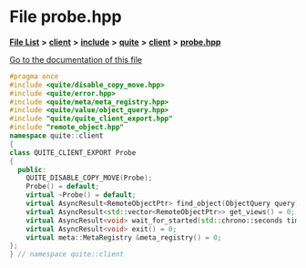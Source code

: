 

# File probe.hpp

[**File List**](files.md) **>** [**client**](dir_66fcfc6cbdc0959ca004c79e577b2983.md) **>** [**include**](dir_69eac062172cc3dd38536daddef8f6c7.md) **>** [**quite**](dir_4b2f86ac1ca33b50681e1a9febdc0774.md) **>** [**client**](dir_7d6276c65eb2c4014d2f0c2cacdec3f0.md) **>** [**probe.hpp**](client_2include_2quite_2client_2probe_8hpp.md)

[Go to the documentation of this file](client_2include_2quite_2client_2probe_8hpp.md)


```C++
#pragma once
#include <quite/disable_copy_move.hpp>
#include <quite/error.hpp>
#include <quite/meta/meta_registry.hpp>
#include <quite/value/object_query.hpp>
#include "quite/quite_client_export.hpp"
#include "remote_object.hpp"
namespace quite::client
{
class QUITE_CLIENT_EXPORT Probe
{
  public:
    QUITE_DISABLE_COPY_MOVE(Probe);
    Probe() = default;
    virtual ~Probe() = default;
    virtual AsyncResult<RemoteObjectPtr> find_object(ObjectQuery query) = 0;
    virtual AsyncResult<std::vector<RemoteObjectPtr>> get_views() = 0;
    virtual AsyncResult<void> wait_for_started(std::chrono::seconds timeout) = 0;
    virtual AsyncResult<void> exit() = 0;
    virtual meta::MetaRegistry &meta_registry() = 0;
};
} // namespace quite::client
```


